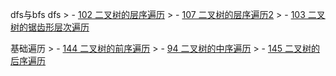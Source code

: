 dfs与bfs
    dfs
        > - [102 二叉树的层序遍历](https://github.com/en-one/leetcode/blob/main/go/solution/102.md )
        > - [107 二叉树的层序遍历2](https://github.com/en-one/leetcode/blob/main/go/solution/107.md )
        > - [103 二叉树的锯齿形层次遍历](https://github.com/en-one/leetcode/blob/main/go/solution/103.md )


基础遍历
        > - [144 二叉树的前序遍历](https://github.com/en-one/leetcode/blob/main/go/solution/144.md )
        > - [94 二叉树的中序遍历](https://github.com/en-one/leetcode/blob/main/go/solution/94.md )
        > - [145 二叉树的后序遍历](https://github.com/en-one/leetcode/blob/main/go/solution/145.md )
        
            
